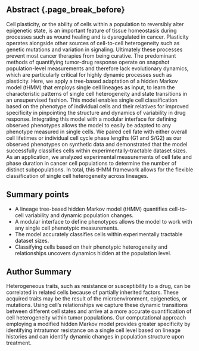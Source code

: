 ## Abstract {.page_break_before}

Cell plasticity, or the ability of cells within a population to reversibly alter epigenetic state, is an important feature of tissue homeostasis during processes such as wound healing and is dysregulated in cancer. Plasticity operates alongside other sources of cell-to-cell heterogeneity such as genetic mutations and variation in signaling. Ultimately these processes prevent most cancer therapies from being curative. The predominant methods of quantifying tumor-drug response operate on snapshot population-level measurements and therefore lack evolutionary dynamics, which are particularly critical for highly dynamic processes such as plasticity. Here, we apply a tree-based adaptation of a hidden Markov model (tHMM) that employs single cell lineages as input, to learn the characteristic patterns of single cell heterogeneity and state transitions in an unsupervised fashion. This model enables single cell classification based on the phenotype of individual cells and their relatives for improved specificity in pinpointing the structure and dynamics of variability in drug response. Integrating this model with a modular interface for defining observed phenotypes allows the model to easily be adapted to any phenotype measured in single cells. We paired cell fate with either overall cell lifetimes or individual cell cycle phase lengths (G1 and S/G2) as our observed phenotypes on synthetic data and demonstrated that the model successfully classifies cells within experimentally-tractable dataset sizes. As an application, we analyzed experimental measurements of cell fate and phase duration in cancer cell populations to determine the number of distinct subpopulations. In total, this tHMM framework allows for the flexible classification of single cell heterogeneity across lineages.

## Summary points

<!-- ASM proofed. -->

- A lineage tree-based hidden Markov model (tHMM) quantifies cell-to-cell variability and dynamic population changes.
- A modular interface to define phenotypes allows the model to work with any single cell phenotypic measurements.
- The model accurately classifies cells within experimentally tractable dataset sizes.
- Classifying cells based on their phenotypic heterogeneity and relationships uncovers dynamics hidden at the population level.

## Author Summary

<!-- ASM proofed. -->

Heterogeneous traits, such as resistance or susceptibility to a drug, can be correlated in related cells because of partially inherited factors. These acquired traits may be the result of the microenvironment, epigenetics, or mutations. Using cell’s relationships we capture these dynamic transitions between different cell states and arrive at a more accurate quantification of cell heterogeneity within tumor populations. Our computational approach employing a modified hidden Markov model provides greater specificity by identifying intratumor resistance on a single cell level based on lineage histories and can identify dynamic changes in population structure upon treatment.
